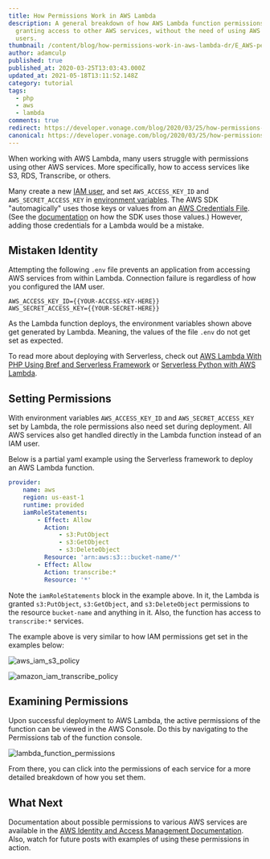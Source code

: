 ```yaml
---
title: How Permissions Work in AWS Lambda
description: A general breakdown of how AWS Lambda function permissions work,
  granting access to other AWS services, without the need of using AWS IAM
  users.
thumbnail: /content/blog/how-permissions-work-in-aws-lambda-dr/E_AWS-permissions_1200x600.png
author: adamculp
published: true
published_at: 2020-03-25T13:03:43.000Z
updated_at: 2021-05-18T13:11:52.148Z
category: tutorial
tags:
  - php
  - aws
  - lambda
comments: true
redirect: https://developer.vonage.com/blog/2020/03/25/how-permissions-work-in-aws-lambda-dr
canonical: https://developer.vonage.com/blog/2020/03/25/how-permissions-work-in-aws-lambda-dr
---
```

When working with AWS Lambda, many users struggle with permissions using other AWS services. More specifically, how to access services like S3, RDS, Transcribe, or others.

<sign-up number></sign-up>

Many create a new [IAM user](https://aws.amazon.com/iam/), and set `AWS_ACCESS_KEY_ID` and `AWS_SECRET_ACCESS_KEY` in [environment variables](https://docs.aws.amazon.com/sdk-for-php/v3/developer-guide/guide_credentials_environment.html). The AWS SDK "automagically" uses those keys or values from an [AWS Credentials File](https://docs.aws.amazon.com/sdk-for-php/v3/developer-guide/guide_credentials_profiles.html). (See the [documentation](https://docs.aws.amazon.com/sdk-for-php/v3/developer-guide/getting-started_basic-usage.html#creating-a-client) on how the SDK uses those values.) However, adding those credentials for a Lambda would be a mistake.

## Mistaken Identity

Attempting the following `.env` file prevents an application from accessing AWS services from within Lambda. Connection failure is regardless of how you configured the IAM user.

```dotenv
AWS_ACCESS_KEY_ID={{YOUR-ACCESS-KEY-HERE}}
AWS_SECRET_ACCESS_KEY={{YOUR-SECRET-HERE}}
```

As the Lambda function deploys, the environment variables shown above get generated by Lambda. Meaning, the values of the file `.env` do not get set as expected.

To read more about deploying with Serverless, check out [AWS Lambda With PHP Using Bref and Serverless Framework](https://learn.vonage.com/blog/2020/03/16/aws-lambda-with-php-using-bref-and-serverless-framework-dr) or [Serverless Python with AWS Lambda](https://learn.vonage.com/blog/2020/03/20/serverless-python-with-aws-lambda-dr).

## Setting Permissions

With environment variables `AWS_ACCESS_KEY_ID` and `AWS_SECRET_ACCESS_KEY` set by Lambda, the role permissions also need set during deployment. All AWS services also get handled directly in the Lambda function instead of an IAM user.

Below is a partial yaml example using the Serverless framework to deploy an AWS Lambda function.

```yaml
provider:
    name: aws
    region: us-east-1
    runtime: provided
    iamRoleStatements:
        - Effect: Allow
          Action:
              - s3:PutObject
              - s3:GetObject
              - s3:DeleteObject
          Resource: 'arn:aws:s3:::bucket-name/*'
        - Effect: Allow
          Action: transcribe:*
          Resource: '*'
```

Note the `iamRoleStatements` block in the example above. In it, the Lambda is granted `s3:PutObject`, `s3:GetObject`, and `s3:DeleteObject` permissions to the resource `bucket-name` and anything in it. Also, the function has access to `transcribe:*` services.

The example above is very similar to how IAM permissions get set in the examples below:

![aws_iam_s3_policy](/content/blog/how-permissions-work-in-aws-lambda/aws_iam_s3_policy.png "AWS IAM S3 Policy Example")

![amazon_iam_transcribe_policy](/content/blog/how-permissions-work-in-aws-lambda/amazon_iam_transcribe_policy.png "AWS IAM Transcribe Policy Example")

## Examining Permissions

Upon successful deployment to AWS Lambda, the active permissions of the function can be viewed in the AWS Console. Do this by navigating to the Permissions tab of the function console.

![lambda_function_permissions](/content/blog/how-permissions-work-in-aws-lambda/lambda_function_permissions.png "AWS Lambda Function Permissions")

From there, you can click into the permissions of each service for a more detailed breakdown of how you set them.

## What Next

Documentation about possible permissions to various AWS services are available in the [AWS Identity and Access Management Documentation](https://docs.aws.amazon.com/IAM/latest/UserGuide/access_policies.html). Also, watch for future posts with examples of using these permissions in action.
